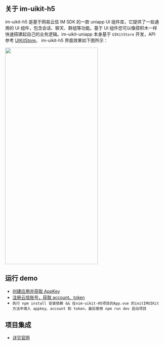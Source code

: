 ## 关于 im-uikit-h5

im-uikit-h5 是基于网易云信 IM SDK 的一款 uniapp UI 组件库，它提供了一些通用的 UI 组件，包含会话、聊天、群组等功能。基于 UI 组件您可以像搭积木一样快速搭建起自己的业务逻辑。im-uikit-uniapp 本身基于 `UIKitStore` 开发，API 参考 [UIKitStore](https://doc.yunxin.163.com/messaging2/references/web/typedoc//IMUIKit/Latest/modules.html)。
im-uikit-h5 界面效果如下图所示：

<img src="https://yx-web-nosdn.netease.im/common/ca3caa267f692e518d391f07e805aac9/image.png"  width="300" height="700">

## 运行 demo

- [创建应用并获取 AppKey](https://doc.yunxin.163.com/console/docs/TIzMDE4NTA?platform=console)
- [注册云信账号，获取 account、token](https://doc.yunxin.163.com/messaging/docs/DQ3Nzk1MTY?platform=server)
- `执行 npm install 安装依赖 && 在nim-uikit-H5项目的App.vue 的initIMUIKit方法中填入 appkey、account 和 token，最后使用 npm run dev 启动项目`

## 项目集成

- [详见官网](https://doc.yunxin.163.com/messaging-uikit/concept?platform=client)
